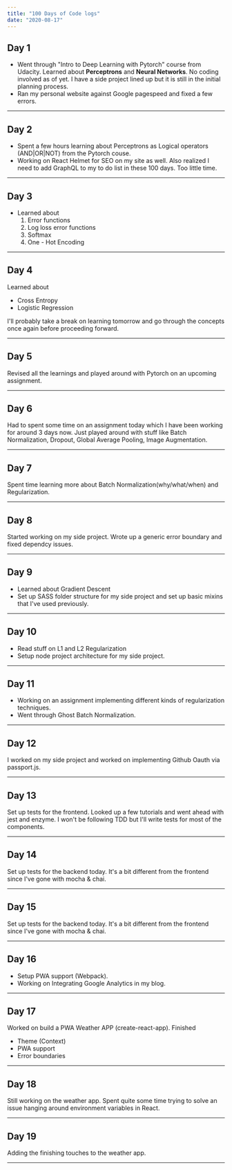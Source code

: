 ```yaml
---
title: "100 Days of Code logs"
date: "2020-08-17"
---
```


## Day 1

- Went through "Intro to Deep Learning with Pytorch" course from Udacity. Learned about **Perceptrons** and **Neural Networks**. No coding involved as of yet. I have a side project lined up but it is still in the initial planning process. 
- Ran my personal website against Google pagespeed and fixed a few errors.

<hr />

## Day 2

-  Spent a few hours learning about Perceptrons as Logical operators (AND|OR|NOT) from the Pytorch couse.
- Working on React Helmet for SEO on my site as well. 
Also realized I need to add GraphQL to my to do list in these 100 days. Too little time.

<hr />

## Day 3

- Learned about 
    1. Error functions
    2. Log loss error functions
    3. Softmax
    4. One - Hot Encoding

<hr />

## Day 4 

Learned about 
- Cross Entropy
- Logistic Regression 

I'll probably take a break on learning tomorrow and go through the concepts once again before proceeding forward.

<hr />

## Day 5

Revised all the learnings and played around with Pytorch on an upcoming assignment.

<hr />

## Day 6

Had to spent some time on an assignment today which I have been working for around 3 days now. 
Just played around with stuff like Batch Normalization, Dropout, Global Average Pooling, Image Augmentation.

<hr />

## Day 7

Spent time learning more about Batch Normalization(why/what/when) and Regularization.

<hr />

## Day 8

Started working on my side project. Wrote up a generic error boundary and fixed dependcy issues.

<hr />

## Day 9

- Learned about Gradient Descent
- Set up SASS folder structure for my side project and set up basic mixins that I've used previously.

<hr />

## Day 10

- Read stuff on L1 and L2 Regularization
- Setup node project architecture for my side project.

<hr />

## Day 11
- Working on an assignment implementing different kinds of regularization techniques.
- Went through Ghost Batch Normalization.

<hr />

## Day 12
I worked on my side project and worked on implementing Github Oauth via passport.js.

<hr />

## Day 13
Set up tests for the frontend. 
Looked up a few tutorials and went ahead with jest and enzyme. I won't be following TDD but I'll write tests for most of the components.

<hr />

## Day 14
Set up tests for the backend today.
It's a bit different from the frontend since I've gone with mocha & chai.

<hr />

## Day 15
Set up tests for the backend today.
It's a bit different from the frontend since I've gone with mocha & chai.

<hr />

## Day 16

- Setup PWA support (Webpack).
- Working on Integrating Google Analytics in my blog.

<hr />

## Day 17 
Worked on build a PWA Weather APP (create-react-app).
Finished
- Theme (Context)
- PWA support
- Error boundaries

<hr />

## Day 18
Still working on the weather app.
Spent quite some time trying to solve an issue hanging around environment variables in React.

<hr />

## Day 19
Adding the finishing touches to the weather app.

<hr />